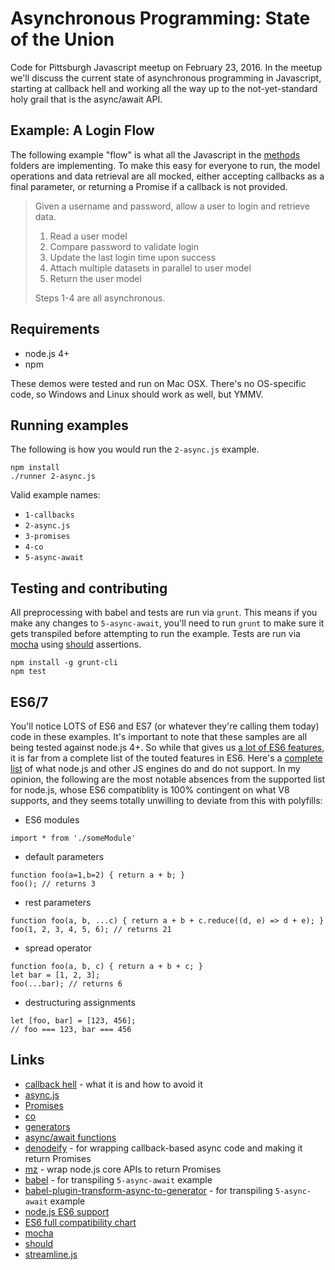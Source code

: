 # Asynchronous Programming: State of the Union

Code for Pittsburgh Javascript meetup on February 23, 2016. In the meetup we'll discuss the current state of asynchronous programming in Javascript, starting at callback hell and working all the way up to the not-yet-standard holy grail that is the async/await API.

## Example: A Login Flow

The following example "flow" is what all the Javascript in the [methods](methods) folders are implementing. To make this easy for everyone to run, the model operations and data retrieval are all mocked, either accepting callbacks as a final parameter, or returning a Promise if a callback is not provided.

> Given a username and password, allow a user to login and retrieve data.
>
> 1. Read a user model
> 2. Compare password to validate login
> 3. Update the last login time upon success
> 4. Attach multiple datasets in parallel to user model
> 5. Return the user model
>
> Steps 1-4 are all asynchronous.

## Requirements

* node.js 4+
* npm

These demos were tested and run on Mac OSX. There's no OS-specific code, so Windows and Linux should work as well, but YMMV.

## Running examples

The following is how you would run the `2-async.js` example.

```
npm install
./runner 2-async.js
```

Valid example names:

* `1-callbacks`
* `2-async.js`
* `3-promises`
* `4-co`
* `5-async-await`

## Testing and contributing

All preprocessing with babel and tests are run via `grunt`. This means if you make any changes to `5-async-await`, you'll need to run `grunt` to make sure it gets transpiled before attempting to run the example. Tests are run via [mocha](https://mochajs.org/) using [should](https://github.com/shouldjs/should.js) assertions.

```
npm install -g grunt-cli
npm test
```

## ES6/7

You'll notice LOTS of ES6 and ES7 (or whatever they're calling them today) code in these examples. It's important to note that these samples are all being tested against node.js 4+. So while that gives us [a lot of ES6 features](https://nodejs.org/en/docs/es6/), it is far from a complete list of the touted features in ES6. Here's a [complete list](https://kangax.github.io/compat-table/es6/) of what node.js and other JS engines do and do not support. In my opinion, the following are the most notable absences from the supported list for node.js, whose ES6 compatiblity is 100% contingent on what V8 supports, and they seems totally unwilling to deviate from this with polyfills:

* ES6 modules
```
import * from './someModule'
```
* default parameters
```
function foo(a=1,b=2) { return a + b; }
foo(); // returns 3
```
* rest parameters
```
function foo(a, b, ...c) { return a + b + c.reduce((d, e) => d + e); }
foo(1, 2, 3, 4, 5, 6); // returns 21
```
* spread operator
```
function foo(a, b, c) { return a + b + c; }
let bar = [1, 2, 3];
foo(...bar); // returns 6
```
* destructuring assignments
```
let [foo, bar] = [123, 456];
// foo === 123, bar === 456
```

## Links

* [callback hell](http://callbackhell.com/) - what it is and how to avoid it
* [async.js](https://github.com/caolan/async)
* [Promises](https://developer.mozilla.org/en-US/docs/Web/JavaScript/Reference/Global_Objects/Promise)
* [co](https://github.com/tj/co)
* [generators](https://developer.mozilla.org/en-US/docs/Web/JavaScript/Reference/Statements/function*)
* [async/await functions](https://github.com/tc39/ecmascript-asyncawait)
* [denodeify](https://www.npmjs.com/package/denodeify) - for wrapping callback-based async code and making it return Promises
* [mz](https://www.npmjs.com/package/mz) - wrap node.js core APIs to return Promises
* [babel](http://babeljs.io/) - for transpiling `5-async-await` example
* [babel-plugin-transform-async-to-generator](https://babeljs.io/docs/plugins/transform-async-to-generator/) - for transpiling `5-async-await` example
* [node.js ES6 support](https://nodejs.org/en/docs/es6/)
* [ES6 full compatibility chart](https://kangax.github.io/compat-table/es6/)
* [mocha](https://mochajs.org/)
* [should](https://github.com/shouldjs/should.js)
* [streamline.js](https://github.com/Sage/streamlinejs)
